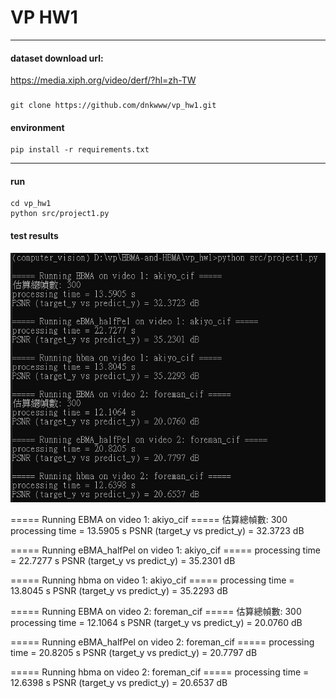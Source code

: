# VP HW1

---

#### dataset download url:
https://media.xiph.org/video/derf/?hl=zh-TW

###
```
git clone https://github.com/dnkwww/vp_hw1.git
```

#### environment
```
pip install -r requirements.txt
```

---
#### run
```
cd vp_hw1
python src/project1.py
```

#### test results

![results_1027](./results/image.png)

===== Running EBMA on video 1: akiyo_cif =====
估算總幀數: 300
processing time = 13.5905 s
PSNR (target_y vs predict_y) = 32.3723 dB

===== Running eBMA_halfPel on video 1: akiyo_cif =====
processing time = 22.7277 s
PSNR (target_y vs predict_y) = 35.2301 dB

===== Running hbma on video 1: akiyo_cif =====
processing time = 13.8045 s
PSNR (target_y vs predict_y) = 35.2293 dB

===== Running EBMA on video 2: foreman_cif =====
估算總幀數: 300
processing time = 12.1064 s
PSNR (target_y vs predict_y) = 20.0760 dB

===== Running eBMA_halfPel on video 2: foreman_cif =====
processing time = 20.8205 s
PSNR (target_y vs predict_y) = 20.7797 dB

===== Running hbma on video 2: foreman_cif =====
processing time = 12.6398 s
PSNR (target_y vs predict_y) = 20.6537 dB


